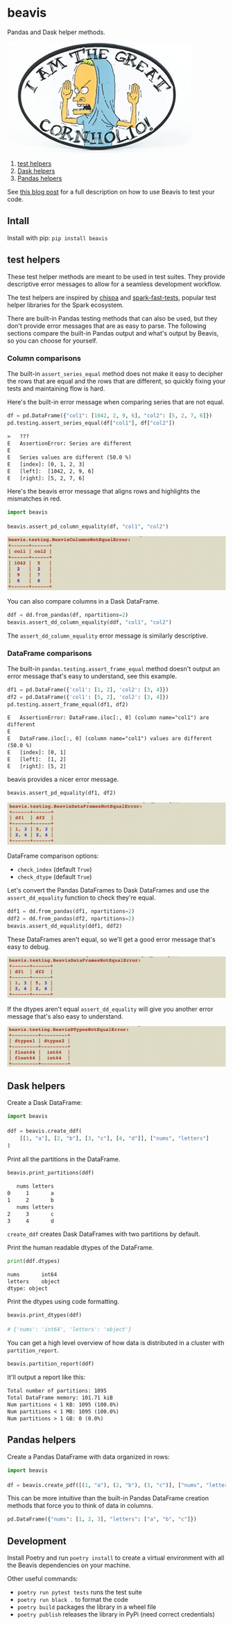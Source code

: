 # beavis

Pandas and Dask helper methods.

![cornholio](https://github.com/MrPowers/beavis/blob/main/images/cornholio.jpg)

1. [test helpers](https://github.com/MrPowers/beavis#test-helpers)
2. [Dask helpers](https://github.com/MrPowers/beavis#dask-helpers)
3. [Pandas helpers](https://github.com/MrPowers/beavis#pandas-helpers)

See [this blog post](https://mungingdata.com/pandas/unit-testing-pandas/) for a full description on how to use Beavis to test your code.

## Intall

Install with pip: `pip install beavis`

## test helpers

These test helper methods are meant to be used in test suites.  They provide descriptive error messages to allow for a seamless development workflow.

The test helpers are inspired by [chispa](https://github.com/MrPowers/chispa) and [spark-fast-tests](https://github.com/MrPowers/spark-fast-tests), popular test helper libraries for the Spark ecosystem.

There are built-in Pandas testing methods that can also be used, but they don't provide error messages that are as easy to parse.  The following sections compare the built-in Pandas output and what's output by Beavis, so you can choose for yourself.

### Column comparisons

The built-in `assert_series_equal` method does not make it easy to decipher the rows that are equal and the rows that are different, so quickly fixing your tests and maintaining flow is hard.

Here's the built-in error message when comparing series that are not equal.

```python
df = pd.DataFrame({"col1": [1042, 2, 9, 6], "col2": [5, 2, 7, 6]})
pd.testing.assert_series_equal(df["col1"], df["col2"])
```

```
>   ???
E   AssertionError: Series are different
E
E   Series values are different (50.0 %)
E   [index]: [0, 1, 2, 3]
E   [left]:  [1042, 2, 9, 6]
E   [right]: [5, 2, 7, 6]
```

Here's the beavis error message that aligns rows and highlights the mismatches in red.

```python
import beavis

beavis.assert_pd_column_equality(df, "col1", "col2")
```

![BeavisColumnsNotEqualError](https://github.com/MrPowers/beavis/blob/main/images/beavis_columns_not_equal_error.png)

You can also compare columns in a Dask DataFrame.

```python
ddf = dd.from_pandas(df, npartitions=2)
beavis.assert_dd_column_equality(ddf, "col1", "col2")
```

The `assert_dd_column_equality` error message is similarly descriptive.

### DataFrame comparisons

The built-in `pandas.testing.assert_frame_equal` method doesn't output an error message that's easy to understand, see this example.

```python
df1 = pd.DataFrame({'col1': [1, 2], 'col2': [3, 4]})
df2 = pd.DataFrame({'col1': [5, 2], 'col2': [3, 4]})
pd.testing.assert_frame_equal(df1, df2)
```

```
E   AssertionError: DataFrame.iloc[:, 0] (column name="col1") are different
E
E   DataFrame.iloc[:, 0] (column name="col1") values are different (50.0 %)
E   [index]: [0, 1]
E   [left]:  [1, 2]
E   [right]: [5, 2]
```

beavis provides a nicer error message.

```python
beavis.assert_pd_equality(df1, df2)
```

![BeavisDataFramesNotEqualError](https://github.com/MrPowers/beavis/blob/main/images/assert_pd_equality_error.png)

DataFrame comparison options:

* `check_index` (default `True`)
* `check_dtype` (default `True`)

Let's convert the Pandas DataFrames to Dask DataFrames and use the `assert_dd_equality` function to check they're equal.

```python
ddf1 = dd.from_pandas(df1, npartitions=2)
ddf2 = dd.from_pandas(df2, npartitions=2)
beavis.assert_dd_equality(ddf1, ddf2)
```

These DataFrames aren't equal, so we'll get a good error message that's easy to debug.

![Dask DataFrames not equal](https://github.com/MrPowers/beavis/blob/main/images/assert_dd_equality_error.png)

If the dtypes aren't equal `assert_dd_equality` will give you another error message that's also easy to understand.

![Dask DataFrames dtypes not equal](https://github.com/MrPowers/beavis/blob/main/images/assert_dd_equality_dtype_error.png)

## Dask helpers

Create a Dask DataFrame:

```python
import beavis

ddf = beavis.create_ddf(
    [[1, "a"], [2, "b"], [3, "c"], [4, "d"]], ["nums", "letters"]
)
```

Print all the partitions in the DataFrame.

```python
beavis.print_partitions(ddf)
```

```
   nums letters
0     1       a
1     2       b
   nums letters
2     3       c
3     4       d
```

`create_ddf` creates Dask DataFrames with two partitions by default.

Print the human readable dtypes of the DataFrame.

```python
print(ddf.dtypes)
```

```
nums       int64
letters    object
dtype: object
```

Print the dtypes using code formatting.

```python
beavis.print_dtypes(ddf)

# {'nums': 'int64', 'letters': 'object'}
```

You can get a high level overview of how data is distributed in a cluster with `partition_report`.

```python
beavis.partition_report(ddf)
```

It'll output a report like this:

```
Total number of partitions: 1095
Total DataFrame memory: 101.71 kiB
Num partitions < 1 KB: 1095 (100.0%)
Num partitions < 1 MB: 1095 (100.0%)
Num partitions > 1 GB: 0 (0.0%)
```

## Pandas helpers

Create a Pandas DataFrame with data organized in rows:

```python
import beavis

df = beavis.create_pdf([(1, "a"), (2, "b"), (3, "c")], ["nums", "letters"])
```

This can be more intuitive than the built-in Pandas DataFrame creation methods that force you to think of data in columns.

```python
pd.DataFrame({"nums": [1, 2, 3], "letters": ["a", "b", "c"]})
```

## Development

Install Poetry and run `poetry install` to create a virtual environment with all the Beavis dependencies on your machine.

Other useful commands:

* `poetry run pytest tests` runs the test suite
* `poetry run black .` to format the code
* `poetry build` packages the library in a wheel file
* `poetry publish` releases the library in PyPi (need correct credentials)

